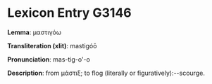 # Lexicon Entry G3146

**Lemma**: μαστιγόω

**Transliteration (xlit)**: mastigóō

**Pronunciation**: mas-tig-o'-o

**Description**:
from μάστιξ; to flog (literally or figuratively):--scourge.
